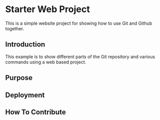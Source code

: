 # Starter Web Project

This is a simple website project for showing how to use Git and Github together.

## Introduction

This example is to show different parts of the Git repository and various commands using a web based project.

## Purpose

## Deployment

## How To Contribute